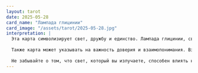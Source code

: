 ```yaml
---
layout: tarot
date: 2025-05-28
card_name: "Лампада глицинии"
card_image: "/assets/tarot/2025-05-28.jpg"
interpretation: |
  Эта карта символизирует свет, дружбу и единство. Лампада глицинии, свисающая с ветвей, излучает теплый свет, который освещает путь и создает атмосферу уюта. Сегодня вам может представиться возможность объединиться с другими, создать крепкие связи и поддержать друг друга в стремлении к общим целям. Это идеальный день для общения и совместной работы, когда каждый может внести свой вклад в общее дело.
  
  Также карта может указывать на важность доверия и взаимопонимания. Взаимодействуйте с близкими, делитесь своими мыслями и чувствами. Ваша искренность и открытость помогут укрепить отношения. Если у вас есть какие-то недоразумения, сегодня — хороший день, чтобы их разрешить. Воспользуйтесь этой энергией для укрепления связей и создания гармонии в своем окружении.
  
  Не забывайте о том, что свет, который вы излучаете, способен влиять на окружающих. Постарайтесь быть источником позитива и вдохновения для других. Это может привести к неожиданным приятным событиям и новым знакомствам, которые обогатят вашу жизнь и принесут радость.
---
```

